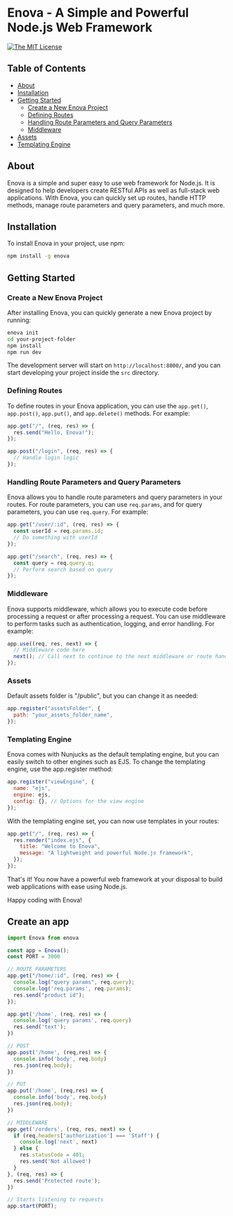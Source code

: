 # Enova - A Simple and Powerful Node.js Web Framework

[![The MIT License](https://img.shields.io/badge/license-MIT-orange.svg?color=blue&style=flat-square)](http://opensource.org/licenses/MIT)

## Table of Contents

- [About](#about)
- [Installation](#installation)
- [Getting Started](#getting-started)
  - [Create a New Enova Project](#create-a-new-enova-project)
  - [Defining Routes](#defining-routes)
  - [Handling Route Parameters and Query Parameters](#handling-route-parameters-and-query-parameters)
  - [Middleware](#middleware)
- [Assets](#assets)
- [Templating Engine](#templating-engine)

## About

Enova is a simple and super easy to use web framework for Node.js. It is designed to help developers create RESTful APIs as well as full-stack web applications. With Enova, you can quickly set up routes, handle HTTP methods, manage route parameters and query parameters, and much more.

## Installation

To install Enova in your project, use npm:

```bash
npm install -g enova
```

## Getting Started

### Create a New Enova Project

After installing Enova, you can quickly generate a new Enova project by running:

```bash
enova init
cd your-project-folder
npm install
npm run dev
```

The development server will start on `http://localhost:8000/`, and you can start developing your project inside the `src` directory.

### Defining Routes

To define routes in your Enova application, you can use the `app.get()`, `app.post()`, `app.put()`, and `app.delete()` methods. For example:

```javascript
app.get("/", (req, res) => {
  res.send("Hello, Enova!");
});

app.post("/login", (req, res) => {
  // Handle login logic
});
```

### Handling Route Parameters and Query Parameters

Enova allows you to handle route parameters and query parameters in your routes. For route parameters, you can use `req.params`, and for query parameters, you can use `req.query`. For example:

```javascript
app.get("/user/:id", (req, res) => {
  const userId = req.params.id;
  // Do something with userId
});

app.get("/search", (req, res) => {
  const query = req.query.q;
  // Perform search based on query
});
```

### Middleware

Enova supports middleware, which allows you to execute code before processing a request or after processing a request. You can use middleware to perform tasks such as authentication, logging, and error handling. For example:

```javascript
app.use((req, res, next) => {
  // Middleware code here
  next(); // Call next to continue to the next middleware or route handler
});
```

### Assets

Default assets folder is "/public", but you can change it as needed:

```javascript
app.register("assetsFolder", {
  path: "your_assets_folder_name",
});
```

### Templating Engine

Enova comes with Nunjucks as the default templating engine, but you can easily switch to other engines such as EJS. To change the templating engine, use the app.register method:

```javascript
app.register("viewEngine", {
  name: "ejs",
  engine: ejs,
  config: {}, // Options for the view engine
});
```

With the templating engine set, you can now use templates in your routes:

```javascript
app.get("/", (req, res) => {
  res.render("index.ejs", {
    title: "Welcome to Enova",
    message: "A lightweight and powerful Node.js framework",
  });
});
```

That's it! You now have a powerful web framework at your disposal to build web applications with ease using Node.js.

Happy coding with Enova!

## Create an app

```javascript
import Enova from enova

const app = Enova();
const PORT = 3000

// ROUTE PARAMETERS
app.get("/home/:id", (req, res) => {
  console.log("query params", req.query);
  console.log('req.params', req.params);
  res.send("product id");
});

app.get('/home', (req, res) => {
  console.log('query params', req.query)
  res.send('text');
})

// POST
app.post('/home', (req,res) => {
  console.info('body', req.body)
  res.json(req.body);
})

// PUT
app.put('/home', (req,res) => {
  console.info('body', req.body)
  res.json(req.body);
})

// MIDDLEWARE
app.get('/orders', (req, res, next) => {
  if (req.headers['authorization'] === 'Staff') {
    console.log('next', next)
  } else {
    res.statusCode = 401;
    res.send('Not allowed')
  }
}, (req, res) => {
  res.send('Protected route');
})

// Starts listening to requests
app.start(PORT);

```
